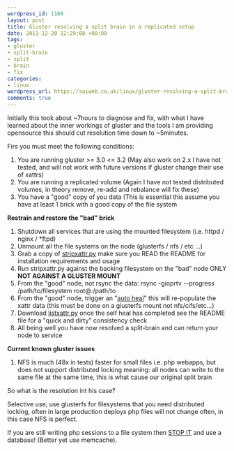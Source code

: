 ```yaml
--- 
wordpress_id: 1160
layout: post
title: Gluster resolving a split brain in a replicated setup
date: 2011-12-20 12:29:08 +00:00
tags: 
- gluster
- split-brain
- split
- brain
- fix
categories: 
- linux
wordpress_url: https://saiweb.co.uk/linux/gluster-resolving-a-split-brain-in-a-replicated-setup
comments: true
---
```

Initially this took about ~7hours to diagnose and fix, with what I have learned about the inner workings of gluster and the tools I am providing opensource this should cut resolution time down to ~5minutes.

Firs you must meet the following conditions:

<ol>
	<li>You are running gluster >= 3.0 <= 3.2 (May also work on 2.x I have not tested, and will not work with future versions if gluster change their use of xattrs)</li>
	<li>You are running a replicated volume (Again I have not tested distributed volumes, in theory remove, re-add and rebalance will fix these) </li>
	<li>You have a "good" copy of you data (This is essential this assume you have at least 1 brick with a good copy of the file system</li>
</ol>

<strong>Restrain and restore the "bad" brick</strong>

<ol>
	<li>Shutdown all services that are using the mounted filesystem (i.e. httpd / nginx / *ftpd)</li>
	<li>Unmount all the file systems on the node (glusterfs / nfs / etc ...)</li>
	<li>Grab a copy of <a href="https://github.com/Oneiroi/sysadmin/tree/master/gluster">stripxattr.py</a> make sure you READ the README for installation requirements and usage</li>
	<li>Run stripxattr.py against the backing filesystem on the "bad" node ONLY <strong>NOT AGAINST A GLUSTER MOUNT</strong></li>
	<li>From the "good" node, not rsync the data: rsync -gioprtv --progress /path/to/filesystem root@<bad_node>:/path/to</li>
	<li>From the "good" node, trigger an "<a href="https://docs.redhat.com/docs/en-US/Red_Hat_Storage_Software_Appliance/3.2/html/User_Guide/sect-User_Guide-Managing_Volumes-Self_heal.html">auto heal</a>" this will re-populate the xattr data (this must be done on a glusterfs mount not nfs/cifs/etc...)</li>
	<li>Download <a href="https://github.com/Oneiroi/sysadmin/tree/master/gluster">listxattr.py</a> once the self heal has completed see the README file for a "quick and dirty" consistency check</li>
	<li>All being well you have now resolved a split-brain and can return your node to service</li>
</ol>

<strong>Current known gluster issues</strong>

<ol>
	<li>NFS is much (48x in tests) faster for small files i.e. php webapps, but does not support distributed locking meaning: all nodes can write to the same file at the same time, this is what cause our original split brain</li>
</ol>


So what is the resolution int his case? 

Selective use, use glusterfs for filesystems that you need distributed locking, often in large production deploys php files will not change often, in this case NFS is perfect.

If you are still writing php sessions to a file system then <a href="https://www.saiweb.co.uk/php/high-availability-joomla-wordpress-load-balance-persistant-php-database-sessions">STOP IT</a> and use a database! (Better yet use memcache).

